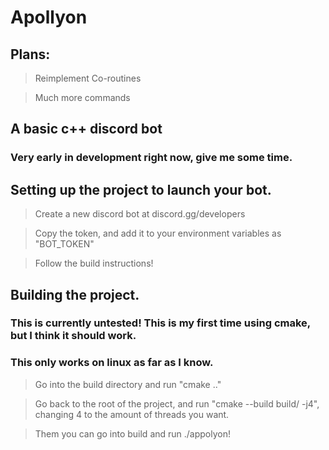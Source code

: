 # Apollyon 

## Plans:
> Reimplement Co-routines

> Much more commands
## A basic c++ discord bot

### Very early in development right now, give me some time.


## Setting up the project to launch your bot.
> Create a new discord bot at discord.gg/developers

> Copy the token, and add it to your environment variables as "BOT_TOKEN"

> Follow the build instructions!

## Building the project.
### This is currently untested! This is my first time using cmake, but I think it should work.
### This only works on linux as far as I know.

> Go into the build directory and run "cmake .."

> Go back to the root of the project, and run "cmake --build build/ -j4", changing 4 to the amount of threads you want.

> Them you can go into build and run ./appolyon!

